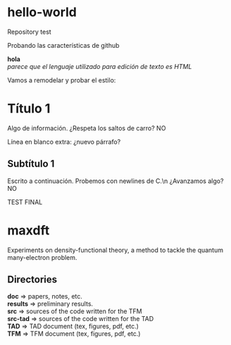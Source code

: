 hello-world
===========

Repository test

Probando las características de github

<b>hola</b><br />
<i>parece que el lenguaje utilizado para edición de texto es HTML</i>

Vamos a remodelar y probar el estilo:

# Título 1

Algo de información.
¿Respeta los saltos de carro? NO

Línea en blanco extra: ¿nuevo párrafo?

## Subtítulo 1
Escrito a continuación. Probemos con newlines de C.\n
¿Avanzamos algo? NO

TEST FINAL

# maxdft

Experiments on density-functional theory, a method to tackle the quantum
many-electron problem.

## Directories

<b>doc</b> => papers, notes, etc.<br />
<b>results</b> => preliminary results.<br />
<b>src</b> => sources of the code written for the TFM<br />
<b>src-tad</b> => sources of the code written for the TAD<br />
<b>TAD</b> => TAD document (tex, figures, pdf, etc.)<br />
<b>TFM</b> => TFM document (tex, figures, pdf, etc.)


